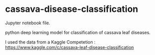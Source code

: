 # cassava-disease-classification
Jupyter notebook file.

python deep learning model for classification of cassava leaf diseases.

I used the data from a Kaggle Competetion : 
https://www.kaggle.com/c/cassava-leaf-disease-classification
